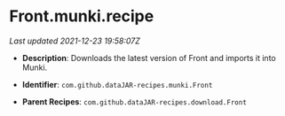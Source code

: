 # Front.munki.recipe

_Last updated 2021-12-23 19:58:07Z_

- **Description**: Downloads the latest version of Front and imports it into Munki.

- **Identifier**: `com.github.dataJAR-recipes.munki.Front`

- **Parent Recipes**: `com.github.dataJAR-recipes.download.Front`
